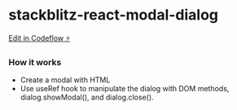 # stackblitz-react-modal-dialog

[Edit in Codeflow ⚡️](https://stackblitz.com/~/github.com/Sailwayfun/stackblitz-react-modal-dialog)

### How it works
- Create a modal with HTML <dialog> element and the createPortal method provided by react-dom.
- Use useRef hook to manipulate the dialog with DOM methods, dialog.showModal(), and dialog.close().
